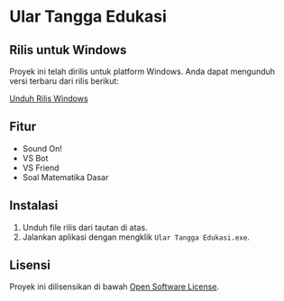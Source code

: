 # Ular Tangga Edukasi

## Rilis untuk Windows

Proyek ini telah dirilis untuk platform Windows. Anda dapat mengunduh versi terbaru dari rilis berikut:

[Unduh Rilis Windows](https://github.com/amarukael/Ular-Tangga-Edukasi-Release/releases/download/Windows-Release-v1.0/Ular.Tangga.Edukasi.exe)

## Fitur

- Sound On!
- VS Bot
- VS Friend
- Soal Matematika Dasar

## Instalasi

1. Unduh file rilis dari tautan di atas.
1. Jalankan aplikasi dengan mengklik `Ular Tangga Edukasi.exe`.

## Lisensi

Proyek ini dilisensikan di bawah [Open Software License](LICENSE).
